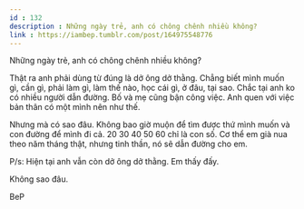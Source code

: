 ```yaml
---
id : 132
description : Những ngày trẻ, anh có chông chênh nhiều không?
link : https://iambep.tumblr.com/post/164975548776
---
```


Những ngày trẻ, anh có chông chênh nhiều không?

Thật ra anh phải dùng từ đúng là dở ông dở thằng. Chẳng biết mình muốn gì,
cần gì, phải làm gì, làm thế nào, học cái gì, ở đâu, tại sao. Chắc tại anh
ko có nhiều người dẫn đường. Bố và mẹ cũng bận công việc. Anh quen với việc
bản thân có một mình nên như thế.

Nhưng mà có sao đâu. Không bao giờ muộn để tìm được thứ mình muốn và con
đường để mình đi cả. 20 30 40 50 60 chỉ là con số. Cơ thể em già nua theo
năm tháng thật, nhưng tinh thần, nó sẽ dẫn đường cho em.

P/s: Hiện tại anh vẫn còn dở ông dở thằng. Em thấy đấy.

Không sao đâu.

BeP